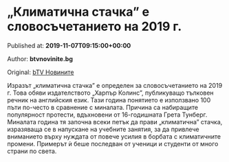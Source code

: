 
# „Климатична стачка” е словосъчетанието на 2019 г.

Published at: **2019-11-07T09:15:00+00:00**

Author: **btvnovinite.bg**

Original: [bTV Новините](https://btvnovinite.bg/svetut/klimatichna-stachka-e-slovosachetanieto-na-2019-g.html)

Изразът „климатична стачка” е определен за словосъчетанието на 2019 г. Това обяви издателството „Харпър Колинс”, публикуващо тълковен речник на английския език.
Тази година понятието е използвано 100 пъти по-често в сравнение с миналата. Причина са набиращите популярност протести, вдъхновени от 16-годишната Грета Тунберг.
Миналата година тя започна всеки петък да прави „климатична” стачка, изразяваща се в напускане на учебните занятия, за да привлече вниманието върху нуждата от повече усилия в борбата с климатичните промени.
Примерът ѝ беше последван от ученици и студенти от много страни по света.
